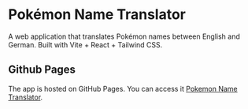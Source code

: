 # Pokémon Name Translator

A web application that translates Pokémon names between English and German. Built with Vite + React + Tailwind CSS.

## Github Pages

The app is hosted on GitHub Pages. You can access it [Pokemon Name Translator](https://baal300.github.io/pnt-app).
